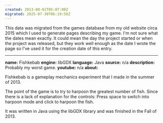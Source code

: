 ```yaml
---
created: 2013-08-01T05:07:00Z
migrated: 2025-07-30T06:19:58Z
---
```


This data was migrated from the games database from my old website circa 2015 which I used to generate pages describing my game. I'm not sure what the dates mean exactly. It could mean the day the project started or when the project was released, but they work well enough as the date I wrote the page so I've used it for the creation date of this entry.

---

**name:** Fishkebab
**engine:** libGDX
**language:** Java
**source:** n/a
**description:** Probably my worst game.
**youtube:** n/a
**about:**

Fishkebab is a gameplay mechanics experiment that I made in the summer of 2013.

The point of the game is to try to harpoon the greatest number of fish. Since there is a lack of explanation for the controls: Press space to switch into harpoon mode and click to harpoon the fish.

It was written in Java using the libGDX library and was finished in the Fall of 2013.
